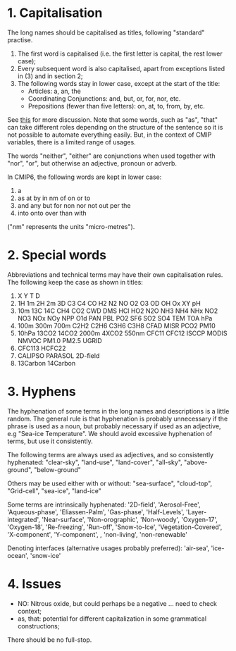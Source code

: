 
# 1. Capitalisation

The long names should be capitalised as titles, following "standard" practise.
1. The first word is capitalised (i.e. the first letter is capital, the rest lower case);
2. Every subsequent word is also capitalised, apart from exceptions listed in (3) and in section 2;
3. The following words stay in lower case, except at the start of the title:
    - Articles: a, an, the
    - Coordinating Conjunctions: and, but, or, for, nor, etc.
    - Prepositions (fewer than five letters): on, at, to, from, by, etc.
    
See [this](https://english.stackexchange.com/questions/14/which-words-in-a-title-should-be-capitalized ) for more discussion. Note that some words, such as "as", "that" can take different roles depending on the structure of the sentence so it is not possible to automate everything easily. But, in the context of CMIP variables, there is a limited range of usages.

The words "neither", "either" are conjunctions when used together with "nor", "or", but otherwise an adjective, pronoun or adverb.

In CMIP6, the following words are kept in lower case:
1. a
2. as at by in nm of on or to
3. and any but for non nor not out per the
4. into onto over than with

("nm" represents the units "micro-metres").

# 2. Special words

Abbreviations and technical terms may have their own capitalisation rules. The following keep the case as shown in titles:
1. X Y T D
2. 1H 1m 2H 2m 3D C3 C4 CO H2 N2 NO O2 O3 OD OH Ox XY pH
3. 10m 13C 14C CH4 CO2 CWD DMS HCl HO2 N2O NH3 NH4 NHx NO2 NO3 NOx NOy NPP O1d PAN PBL PO2 SF6 SO2 SO4 TEM TOA hPa
4. 100m 300m 700m C2H2 C2H6 C3H6 C3H8 CFAD MISR PCO2 PM10
5. 10hPa 13CO2 14CO2 2000m 4XCO2 550nm CFC11 CFC12 ISCCP MODIS NMVOC PM1.0 PM2.5 UGRID
6. CFC113 HCFC22
7. CALIPSO PARASOL 2D-field
8. 13Carbon 14Carbon

# 3. Hyphens

The hyphenation of some terms in the long names and descriptions is a little random. The general rule is that hyphenation is probably unnecessary if the phrase is used as a noun, but probably necessary if used as an adjective, e.g "Sea-ice Temperature". We should avoid excessive hyphenation of terms, but use it consistently.

The following terms are always used as adjectives, and so consistently hyphenated:
"clear-sky", "land-use", "land-cover", "all-sky", "above-ground", "below-ground"

Others may be used either with or without:
"sea-surface", "cloud-top", "Grid-cell", "sea-ice", "land-ice"

Some terms are intrinsically hyphenated:
'2D-field', 'Aerosol-Free', 'Aqueous-phase', 'Eliassen-Palm', 'Gas-phase', 'Half-Levels', 'Layer-integrated', 'Near-surface', 'Non-orographic', 'Non-woody', 'Oxygen-17', 'Oxygen-18', 'Re-freezing', 'Run-off',  'Snow-to-Ice', 'Vegetation-Covered', 'X-component', 'Y-component', , 'non-living', 'non-renewable'

Denoting interfaces (alternative usages probably preferred):
'air-sea', 'ice-ocean', 'snow-ice'

# 4. Issues

- NO: Nitrous oxide, but could perhaps be a negative ... need to check context;
- as, that: potential for different capitalization in some grammatical constructions;

There should be no full-stop.


